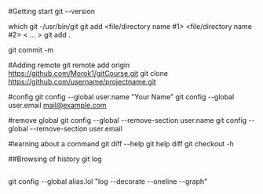 #Getting start
git --version

which git  -/usr/bin/git
git add <file/directory name #1> <file/directory name #2> < ... >
git add .

git commit -m

#Adding remote
git remote add origin https://github.com/Morok1/gitCourse.git
git clone https://github.com/username/projectname.git

#config
git config --global user.name "Your Name"
git config --global user.email mail@example.com

#remove global
git config --global --remove-section user.name
git config --global --remove-section user.email

#learning about a command
git diff --help
git help diff
git checkout -h

##Browsing of history 
git log

##
git config --global alias.lol "log --decorate --oneline --graph"







